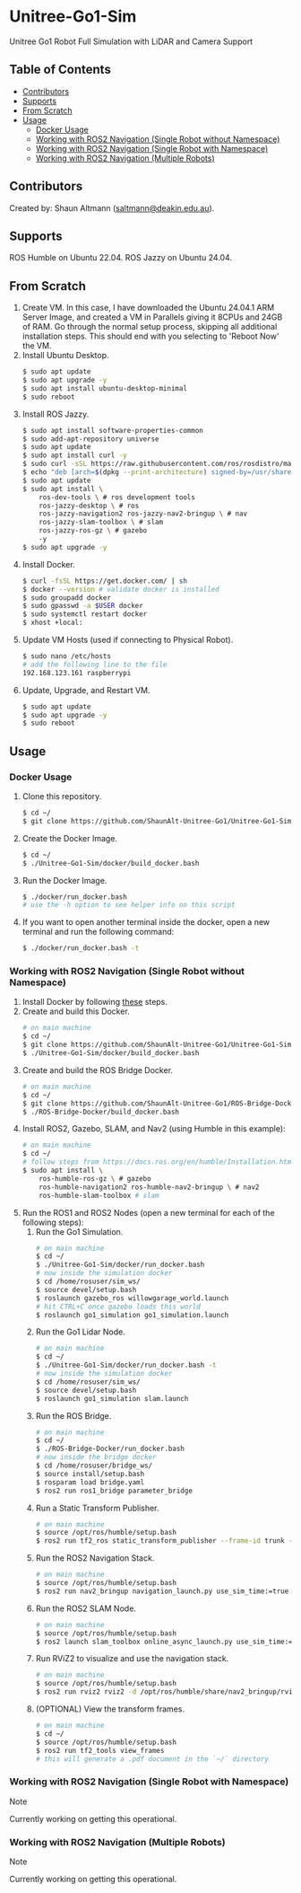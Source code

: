 # Unitree-Go1-Sim
Unitree Go1 Robot Full Simulation with LiDAR and Camera Support

## Table of Contents
- [Contributors](#contributors)
- [Supports](#supports)
- [From Scratch](#from-scratch)
- [Usage](#usage)
    - [Docker Usage](#docker-usage)
    - [Working with ROS2 Navigation (Single Robot without Namespace)](#working-with-ros2-navigation-single-robot-without-namespace)
    - [Working with ROS2 Navigation (Single Robot with Namespace)](#working-with-ros2-navigation-single-robot-with-namespace)
    - [Working with ROS2 Navigation (Multiple Robots)](#working-with-ros2-navigation-multiple-robots)

## Contributors
Created by: Shaun Altmann (saltmann@deakin.edu.au).

## Supports
ROS Humble on Ubuntu 22.04.
ROS Jazzy on Ubuntu 24.04.

## From Scratch
1. Create VM. In this case, I have downloaded the Ubuntu 24.04.1 ARM Server Image, and created a VM in Parallels giving it 8CPUs and 24GB of RAM. Go through the normal setup process, skipping all additional installation steps. This should end with you selecting to 'Reboot Now' the VM.
2. Install Ubuntu Desktop.
    ``` bash
    $ sudo apt update
    $ sudo apt upgrade -y
    $ sudo apt install ubuntu-desktop-minimal
    $ sudo reboot
    ```
3. Install ROS Jazzy.
    ``` bash
    $ sudo apt install software-properties-common
    $ sudo add-apt-repository universe
    $ sudo apt update
    $ sudo apt install curl -y
    $ sudo curl -sSL https://raw.githubusercontent.com/ros/rosdistro/master/ros.key -o /usr/share/keyrings/ros-archive-keyring.gpg
    $ echo "deb [arch=$(dpkg --print-architecture) signed-by=/usr/share/keyrings/ros-archive-keyring.gpg] http://packages.ros.org/ros2/ubuntu $(. /etc/os-release && echo $UBUNTU_CODENAME) main" | sudo tee /etc/apt/sources.list.d/ros2.list > /dev/null
    $ sudo apt update
    $ sudo apt install \
        ros-dev-tools \ # ros development tools
        ros-jazzy-desktop \ # ros
        ros-jazzy-navigation2 ros-jazzy-nav2-bringup \ # nav
        ros-jazzy-slam-toolbox \ # slam
        ros-jazzy-ros-gz \ # gazebo
        -y
    $ sudo apt upgrade -y
    ```
4. Install Docker.
    ``` bash
    $ curl -fsSL https://get.docker.com/ | sh
    $ docker --version # validate docker is installed
    $ sudo groupadd docker
    $ sudo gpasswd -a $USER docker
    $ sudo systemctl restart docker
    $ xhost +local:
    ```
5. Update VM Hosts (used if connecting to Physical Robot).
    ``` bash
    $ sudo nano /etc/hosts
    # add the following line to the file
    192.168.123.161 raspberrypi
    ```
5. Update, Upgrade, and Restart VM.
    ``` bash
    $ sudo apt update
    $ sudo apt upgrade -y
    $ sudo reboot
    ```

## Usage
### Docker Usage
1. Clone this repository.
    ``` bash
    $ cd ~/
    $ git clone https://github.com/ShaunAlt-Unitree-Go1/Unitree-Go1-Sim.git
    ```
2. Create the Docker Image.
    ``` bash
    $ cd ~/
    $ ./Unitree-Go1-Sim/docker/build_docker.bash
    ```
3. Run the Docker Image.
    ``` bash
    $ ./docker/run_docker.bash
    # use the -h option to see helper info on this script
    ```
4. If you want to open another terminal inside the docker, open a new terminal and run the following command:
    ``` bash
    $ ./docker/run_docker.bash -t
    ```

### Working with ROS2 Navigation (Single Robot without Namespace)
1. Install Docker by following [these](https://docs.docker.com/engine/install/ubuntu/) steps.
2. Create and build this Docker.
    ``` bash
    # on main machine
    $ cd ~/
    $ git clone https://github.com/ShaunAlt-Unitree-Go1/Unitree-Go1-Sim.git
    $ ./Unitree-Go1-Sim/docker/build_docker.bash
    ```
3. Create and build the ROS Bridge Docker.
    ``` bash
    # on main machine
    $ cd ~/
    $ git clone https://github.com/ShaunAlt-Unitree-Go1/ROS-Bridge-Docker.git
    $ ./ROS-Bridge-Docker/build_docker.bash
    ```
4. Install ROS2, Gazebo, SLAM, and Nav2 (using Humble in this example):
    ``` bash
    # on main machine
    $ cd ~/
    # follow steps from https://docs.ros.org/en/humble/Installation.html to install ros
    $ sudo apt install \
        ros-humble-ros-gz \ # gazebo
        ros-humble-navigation2 ros-humble-nav2-bringup \ # nav2
        ros-humble-slam-toolbox # slam
    ```
5. Run the ROS1 and ROS2 Nodes (open a new terminal for each of the following steps):
    1. Run the Go1 Simulation.
        ``` bash
        # on main machine
        $ cd ~/
        $ ./Unitree-Go1-Sim/docker/run_docker.bash
        # now inside the simulation docker
        $ cd /home/rosuser/sim_ws/
        $ source devel/setup.bash
        $ roslaunch gazebo_ros willowgarage_world.launch
        # hit CTRL+C once gazebo loads this world
        $ roslaunch go1_simulation go1_simulation.launch
        ```
    2. Run the Go1 Lidar Node.
        ``` bash
        # on main machine
        $ cd ~/
        $ ./Unitree-Go1-Sim/docker/run_docker.bash -t
        # now inside the simulation docker
        $ cd /home/rosuser/sim_ws/
        $ source devel/setup.bash
        $ roslaunch go1_simulation slam.launch
        ```
    3. Run the ROS Bridge.
        ``` bash
        # on main machine
        $ cd ~/
        $ ./ROS-Bridge-Docker/run_docker.bash
        # now inside the bridge docker
        $ cd /home/rosuser/bridge_ws/
        $ source install/setup.bash
        $ rosparam load bridge.yaml
        $ ros2 run ros1_bridge parameter_bridge
        ```
    4. Run a Static Transform Publisher.
        ``` bash
        # on main machine
        $ source /opt/ros/humble/setup.bash
        $ ros2 run tf2_ros static_transform_publisher --frame-id trunk --child-frame-id base_link
        ```
    5. Run the ROS2 Navigation Stack.
        ``` bash
        # on main machine
        $ source /opt/ros/humble/setup.bash
        $ ros2 run nav2_bringup navigation_launch.py use_sim_time:=true
        ```
    6. Run the ROS2 SLAM Node.
        ``` bash
        # on main machine
        $ source /opt/ros/humble/setup.bash
        $ ros2 launch slam_toolbox online_async_launch.py use_sim_time:=true
        ```
    7. Run RViZ2 to visualize and use the navigation stack.
        ``` bash
        # on main machine
        $ source /opt/ros/humble/setup.bash
        $ ros2 run rviz2 rviz2 -d /opt/ros/humble/share/nav2_bringup/rviz/nav2_default_view.rviz
        ```
    8. (OPTIONAL) View the transform frames.
        ``` bash
        # on main machine
        $ cd ~/
        $ source /opt/ros/humble/setup.bash
        $ ros2 run tf2_tools view_frames
        # this will generate a .pdf document in the `~/` directory
        ```

### Working with ROS2 Navigation (Single Robot with Namespace)
> [!NOTE]
> Currently working on getting this operational.

### Working with ROS2 Navigation (Multiple Robots)
> [!NOTE]
> Currently working on getting this operational.
